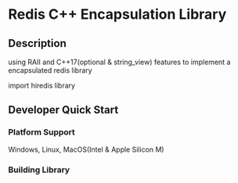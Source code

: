 # Redis C++ Encapsulation Library

## Description

using RAII and C++17(optional & string_view)  features to implement a encapsulated redis library 

import hiredis library

## Developer Quick Start

### Platform Support

Windows, Linux, MacOS(Intel & Apple Silicon M)

### Building Library

